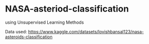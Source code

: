# NASA-asteriod-classification
using Unsupervised Learning Methods

Data used: https://www.kaggle.com/datasets/lovishbansal123/nasa-asteroids-classification 
